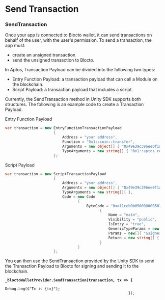 # Send Transaction

### SendTransaction

Once your app is connected to Blocto wallet, it can send transactions on behalf of the user, with the user's permission. To send a transaction, the app must:

* create an unsigned transaction.
* send the unsigned transaction to Blocto.

In Aptos, Transaction Payload can be divided into the following two types:

* Entry Function Payload: a transaction payload that can call a Module on the blockchain.
* Script Payload: a transaction payload that includes a script.

Currently, the SendTransaction method in Unity SDK supports both structures. The following is an example code to create a Transaction Payload.

Entry Function Payload

```csharp
var transaction = new EntryFunctionTransactionPayload
                      {
                          Address = "your address", 
                          Function = "0x1::coin::transfer",
                          Arguments = new object[] { "0x49e39c396ee0f1ace3990968cd9991b6bec0aa6f329afc9d1fa79757839a703f", "100000000" },
                          TypeArguments = new string[] { "0x1::aptos_coin::AptosCoin" },
                      };
```

Script Payload

```csharp
var transaction = new ScriptTransactionPayload
                      {
                          Address = "your address",
                          Arguments = new object[] { "0x49e39c396ee0f1ace3990968cd9991b6bec0aa6f329afc9d1fa79757839a703f", "1" },
                          TypeArguments = new string[]{ },
                          Code = new Code
                                 {
                                     ByteCode = "0xa11ceb0b0500000005010002030205050706070d170824200000000100010003060c0503000d6170746f735f6163636f756e74087472616e736665720000000000000000000000000000000000000000000000000000000000000001000001050b000b010b02110002", Abi = new AbiPayload
                                           {
                                               Name = "main",
                                               Visibility = "public",
                                               IsEntry = "true",
                                               GenericTypeParams = new string[]{ },
                                               Params = new[]{ "&signer", "address", "u64" },
                                               Return = new string[] { }
                                           }
                                 }
                      };
```

You can then use the SendTransaction provided by the Unity SDK to send the Transaction Payload to Blocto for signing and sending it to the blockchain.

<pre class="language-csharp"><code class="lang-csharp"><strong>_bloctoWalletProvider.SendTransaction(transaction, tx => {
</strong>                                                            Debug.Log($"Tx is {tx}");
                                                        });
</code></pre>
